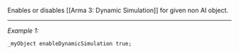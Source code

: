 Enables or disables [[Arma 3: Dynamic Simulation]] for given non AI object.


---
*Example 1:*
```sqf
_myObject enableDynamicSimulation true;
```